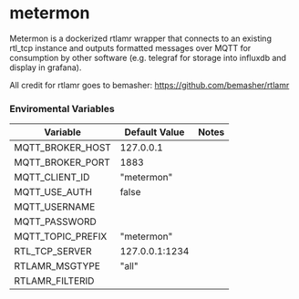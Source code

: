 # metermon

Metermon is a dockerized rtlamr wrapper that connects to an existing rtl_tcp instance and outputs formatted messages over MQTT for consumption by other software (e.g. telegraf for storage into influxdb and display in grafana).  

All credit for rtlamr goes to bemasher: https://github.com/bemasher/rtlamr

### Enviromental Variables
| Variable          | Default Value | Notes |
|-------------------|---------------|-------|
| MQTT_BROKER_HOST  |  127.0.0.1    |       |
| MQTT_BROKER_PORT  |  1883         |       |
| MQTT_CLIENT_ID    |  "metermon"   |       |
| MQTT_USE_AUTH     |  false        |       |
| MQTT_USERNAME     |               |       |
| MQTT_PASSWORD     |               |       |
| MQTT_TOPIC_PREFIX | "metermon"    |       |
| RTL_TCP_SERVER    |127.0.0.1:1234 |       |
| RTLAMR_MSGTYPE    | "all"         |       |
| RTLAMR_FILTERID   |               |       |
